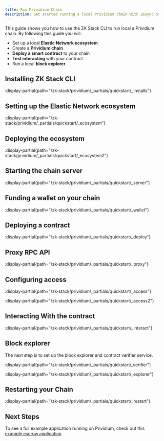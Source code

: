 ```yaml
---
title: Run Prividium Chain
description: Get started running a local Prividium chain with ZKsync Stack.
---
```


This guide shows you how to use the ZK Stack CLI to run local a Prividium chain.
By following this guide you will:

- Set up a local **Elastic Network ecosystem**
- Create a **Prividium chain**
- **Deploy a smart contract** to your chain
- **Test interacting** with your contract
- Run a local **block explorer**

## Installing ZK Stack CLI

:display-partial{path="/zk-stack/prividium/_partials/quickstart/_installs"}

## Setting up the Elastic Network ecosystem

:display-partial{path="/zk-stack/prividium/_partials/quickstart/_ecosystem"}

## Deploying the ecosystem

:display-partial{path="/zk-stack/prividium/_partials/quickstart/_ecosystem2"}

## Starting the chain server

:display-partial{path="/zk-stack/prividium/_partials/quickstart/_server"}

## Funding a wallet on your chain

:display-partial{path="/zk-stack/prividium/_partials/quickstart/_wallet"}

## Deploying a contract

:display-partial{path="/zk-stack/prividium/_partials/quickstart/_deploy"}

## Proxy RPC API

:display-partial{path="/zk-stack/prividium/_partials/quickstart/_proxy"}

## Configuring access

:display-partial{path="/zk-stack/prividium/_partials/quickstart/_access"}

:display-partial{path="/zk-stack/prividium/_partials/quickstart/_access2"}

## Interacting With the contract

:display-partial{path="/zk-stack/prividium/_partials/quickstart/_interact"}

## Block explorer

The next step is to set up the block explorer and contract verifier service.

:display-partial{path="/zk-stack/prividium/_partials/quickstart/_verifier"}

:display-partial{path="/zk-stack/prividium/_partials/quickstart/_explorer"}

## Restarting your Chain

:display-partial{path="/zk-stack/prividium/_partials/quickstart/_restart"}

## Next Steps

To see a full example application running on Prividium,
check out this [example escrow application](https://github.com/JackHamer09/interop-escrow-double-zero/tree/single-chain-demo).
